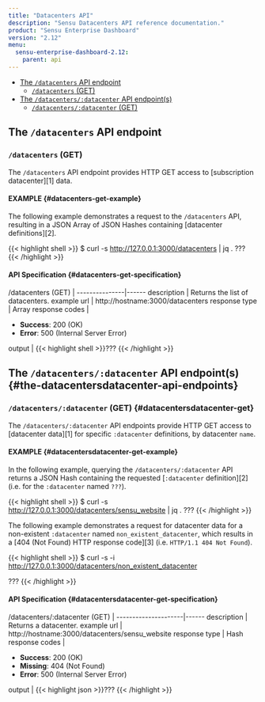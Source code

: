 ```yaml
---
title: "Datacenters API"
description: "Sensu Datacenters API reference documentation."
product: "Sensu Enterprise Dashboard"
version: "2.12"
menu:
  sensu-enterprise-dashboard-2.12:
    parent: api
---
```


- [The `/datacenters` API endpoint](#the-datacenters-api-endpoint)
  - [`/datacenters` (GET)](#datacenters-get)
- [The `/datacenters/:datacenter` API endpoint(s)](#the-datacentersdatacenter-api-endpoints)
  - [`/datacenters/:datacenter` (GET)](#datacentersdatacenter-get)

## The `/datacenters` API endpoint

### `/datacenters` (GET)

The `/datacenters` API endpoint provides HTTP GET access to [subscription datacenter][1]
data.

#### EXAMPLE {#datacenters-get-example}

The following example demonstrates a request to the `/datacenters` API, resulting in
a JSON Array of JSON Hashes containing [datacenter definitions][2].

{{< highlight shell >}}
$ curl -s http://127.0.0.1:3000/datacenters | jq .
???
{{< /highlight >}}

#### API Specification {#datacenters-get-specification}

/datacenters (GET)  | 
---------------|------
description    | Returns the list of datacenters.
example url    | http://hostname:3000/datacenters
response type  | Array
response codes | <ul><li>**Success**: 200 (OK)</li><li>**Error**: 500 (Internal Server Error)</li></ul>
output         | {{< highlight shell >}}???
{{< /highlight >}}

## The `/datacenters/:datacenter` API endpoint(s) {#the-datacentersdatacenter-api-endpoints}

### `/datacenters/:datacenter` (GET) {#datacentersdatacenter-get}

The `/datacenters/:datacenter` API endpoints provide HTTP GET access to
[datacenter data][1] for specific `:datacenter` definitions, by datacenter `name`.

#### EXAMPLE {#datacentersdatacenter-get-example}

In the following example, querying the `/datacenters/:datacenter` API returns a JSON Hash
containing the requested [`:datacenter` definition][2] (i.e. for the `:datacenter` named
`???`).

{{< highlight shell >}}
$ curl -s http://127.0.0.1:3000/datacenters/sensu_website | jq .
???
{{< /highlight >}}

The following example demonstrates a request for datacenter data for a non-existent
`:datacenter` named `non_existent_datacenter`, which results in a [404 (Not Found) HTTP
response code][3] (i.e. `HTTP/1.1 404 Not Found`).

{{< highlight shell >}}
$ curl -s -i http://127.0.0.1:3000/datacenters/non_existent_datacenter

???
{{< /highlight >}}

#### API Specification {#datacentersdatacenter-get-specification}

/datacenters/:datacenter (GET) | 
---------------------|------
description          | Returns a datacenter.
example url          | http://hostname:3000/datacenters/sensu_website
response type        | Hash
response codes       | <ul><li>**Success**: 200 (OK)</li><li> **Missing**: 404 (Not Found)</li><li>**Error**: 500 (Internal Server Error)</li></ul>
output               | {{< highlight json >}}???
{{< /highlight >}}
